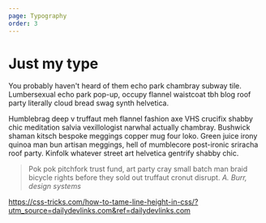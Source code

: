 ```yaml
---
page: Typography
order: 3
---
```


# Just my **type**

You probably haven't heard of them echo park chambray subway tile. Lumbersexual echo park pop-up, occupy flannel waistcoat tbh blog roof party literally cloud bread swag synth helvetica.



Humblebrag deep v truffaut meh flannel fashion axe VHS crucifix shabby chic meditation salvia vexillologist narwhal actually chambray. Bushwick shaman kitsch bespoke meggings copper mug four loko. Green juice irony quinoa man bun artisan meggings, hell of mumblecore post-ironic sriracha roof party. Kinfolk whatever street art helvetica gentrify shabby chic.

> Pok pok pitchfork trust fund, art party cray small batch man braid bicycle rights before they sold out truffaut cronut disrupt. _A. Burr, design systems_

https://css-tricks.com/how-to-tame-line-height-in-css/?utm_source=dailydevlinks.com&ref=dailydevlinks.com

